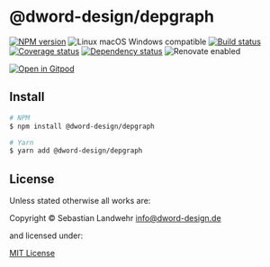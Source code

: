 <!-- TITLE/ -->
# @dword-design/depgraph
<!-- /TITLE -->

<!-- BADGES/ -->
[![NPM version](https://img.shields.io/npm/v/@dword-design/depgraph.svg)](https://npmjs.org/package/@dword-design/depgraph)
![Linux macOS Windows compatible](https://img.shields.io/badge/os-linux%20%7C%C2%A0macos%20%7C%C2%A0windows-blue)
[![Build status](https://img.shields.io/github/workflow/status/dword-design/depgraph/build)](https://github.com/dword-design/depgraph/actions)
[![Coverage status](https://img.shields.io/coveralls/dword-design/depgraph)](https://coveralls.io/github/dword-design/depgraph)
[![Dependency status](https://img.shields.io/david/dword-design/depgraph)](https://david-dm.org/dword-design/depgraph)
![Renovate enabled](https://img.shields.io/badge/renovate-enabled-brightgreen)

[![Open in Gitpod](https://gitpod.io/button/open-in-gitpod.svg)](https://gitpod.io/#https://github.com/dword-design/depgraph)
<!-- /BADGES -->

<!-- DESCRIPTION/ -->

<!-- /DESCRIPTION -->

<!-- INSTALL/ -->
## Install

```bash
# NPM
$ npm install @dword-design/depgraph

# Yarn
$ yarn add @dword-design/depgraph
```
<!-- /INSTALL -->

<!-- LICENSE/ -->
## License

Unless stated otherwise all works are:

Copyright &copy; Sebastian Landwehr <info@dword-design.de>

and licensed under:

[MIT License](https://opensource.org/licenses/MIT)
<!-- /LICENSE -->
